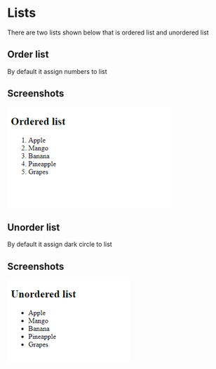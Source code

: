 
# Lists

There are two lists shown below that is ordered list and unordered list


## Order list

By default it assign numbers to list

## Screenshots

![App Screenshot](https://github.com/chetanbogali/Web_Technology-18CS63/blob/main/Screenshots/Order%20list.png)


## Unorder list

By default it assign dark circle to list
## Screenshots

![App Screenshot](https://github.com/chetanbogali/Web_Technology-18CS63/blob/main/Screenshots/Unorder%20list.png)
